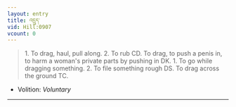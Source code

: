 ```yaml
---
layout: entry
title: འདྲུད་
vid: Hill:0907
vcount: 0
---
```

> 1\. To drag, haul, pull along\. 2\. To rub CD\. To drag, to push a penis in, to harm a woman's private parts by pushing in DK\. 1\. To go while dragging something\. 2\. To file something rough DS\. To drag across the ground TC\.

* Volition: _Voluntary_

---

